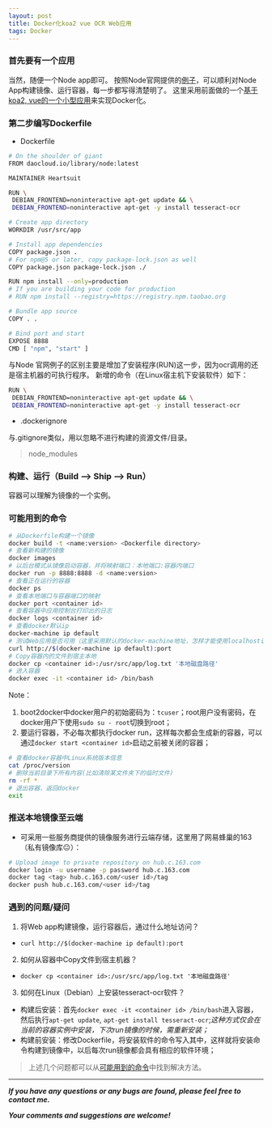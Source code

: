 ```yaml
---
layout: post
title: Docker化koa2 vue OCR Web应用
tags: Docker
---
```

### 首先要有一个应用
当然，随便一个Node app即可。
按照Node官网提供的[例子](https://nodejs.org/en/docs/guides/nodejs-docker-webapp/)，可以顺利对Node App构建镜像、运行容器，每一步都写得清楚明了。
这里采用前面做的一个[基于koa2, vue的一个小型应用](https://github.com/heartsuit/koa2-ocr-on-docker)来实现Docker化。

### 第二步编写Dockerfile
- Dockerfile

``` bash
# On the shoulder of giant
FROM daocloud.io/library/node:latest

MAINTAINER Heartsuit

RUN \
 DEBIAN_FRONTEND=noninteractive apt-get update && \
 DEBIAN_FRONTEND=noninteractive apt-get -y install tesseract-ocr

# Create app directory
WORKDIR /usr/src/app

# Install app dependencies
COPY package.json .
# For npm@5 or later, copy package-lock.json as well
COPY package.json package-lock.json ./

RUN npm install --only=production
# If you are building your code for production
# RUN npm install --registry=https://registry.npm.taobao.org

# Bundle app source
COPY . .

# Bind port and start
EXPOSE 8888
CMD [ "npm", "start" ]
```

与Node 官网例子的区别主要是增加了安装程序(RUN)这一步，因为ocr调用的还是宿主机器的可执行程序。
新增的命令（在Linux宿主机下安装软件）如下：

``` bash
RUN \
 DEBIAN_FRONTEND=noninteractive apt-get update && \
 DEBIAN_FRONTEND=noninteractive apt-get -y install tesseract-ocr
```

- .dockerignore

与.gitignore类似，用以忽略不进行构建的资源文件/目录。

> node_modules

### 构建、运行（Build --> Ship --> Run）
容器可以理解为镜像的一个实例。

### 可能用到的命令

``` bash
# 从Dockerfile构建一个镜像
docker build -t <name:version> <Dockerfile directory>
# 查看新构建的镜像
docker images
# 以后台模式从镜像启动容器，并将映射端口：本地端口:容器内端口
docker run -p 8888:8888 -d <name:version>
# 查看正在运行的容器
docker ps
# 查看本地端口与容器端口的映射
docker port <container id>
# 查看容器中应用控制台打印出的日志
docker logs <container id>
# 查看docker默认ip
docker-machine ip default
# 测试Web应用是否可用（这里采用默认的docker-machine地址，怎样才能使用localhost访问，还没找到方法？？）
curl http://$(docker-machine ip default):port
# Copy容器内的文件到宿主本地
docker cp <container id>:/usr/src/app/log.txt '本地磁盘路径'
# 进入容器
docker exec -it <container id> /bin/bash
```

Note：
1. boot2docker中docker用户的初始密码为：`tcuser`；root用户没有密码，在docker用户下使用`sudo su - root`切换到root；
2. 要运行容器，不必每次都执行docker run，这样每次都会生成新的容器，可以通过`docker start <container id>`启动之前被关闭的容器；

``` bash
# 查看docker容器中Linux系统版本信息
cat /proc/version
# 删除当前目录下所有内容(比如清除某文件夹下的临时文件)
rm -rf * 
# 退出容器，返回docker
exit
```

### 推送本地镜像至云端
- 可采用一些服务商提供的镜像服务进行云端存储，这里用了网易蜂巢的163（私有镜像库😐）：

``` bash
# Upload image to private repository on hub.c.163.com
docker login -u username -p password hub.c.163.com
docker tag <tag> hub.c.163.com/<user id>/tag
docker push hub.c.163.com/<user id>/tag
```

### 遇到的问题/疑问
1. 将Web app构建镜像，运行容器后，通过什么地址访问？
- `curl http://$(docker-machine ip default):port`
2. 如何从容器中Copy文件到宿主机器？
- `docker cp <container id>:/usr/src/app/log.txt '本地磁盘路径'`
3. 如何在Linux（Debian）上安装tesseract-ocr软件？
- 构建后安装：首先`docker exec -it <container id> /bin/bash`进入容器，然后执行`apt-get update`, `apt-get install tesseract-ocr`;*这种方式仅会在当前的容器实例中安装，下次run镜像的时候，需重新安装；*
- 构建前安装：修改Dockerfile，将安装软件的命令写入其中，这样就将安装命令构建到镜像中，以后每次run镜像都会具有相应的软件环境；

> 上述几个问题都可以从[可能用到的命令](#whoru3)中找到解决方法。

---
***If you have any questions or any bugs are found, please feel free to contact me.***

***Your comments and suggestions are welcome!***
